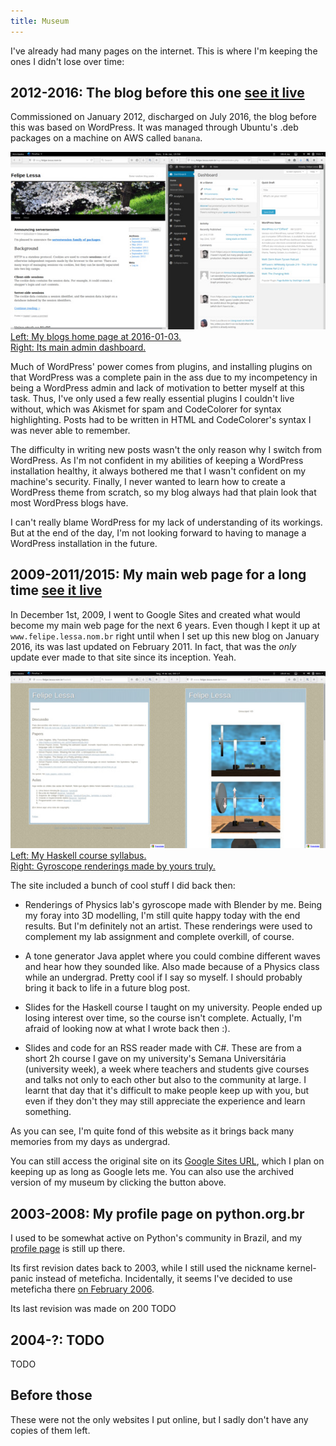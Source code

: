 ```yaml
---
title: Museum
---
```



I've already had many pages on the internet.  This is where I'm
keeping the ones I didn't lose over time:


## 2012-2016: The blog before this one <a class="button museum-live-button" target="_blank" href="/museum/blog.felipe.lessa.nom.br/" title="Live version of old blog.felipe.lessa.nom.br">see it live</a>

Commissioned on January 2012, discharged on July 2016, the blog
before this was based on WordPress.  It was managed through Ubuntu's
.deb packages on a machine on AWS called `banana`.

<a class="picture" target="_blank" href="/images/museum-wordpress-full.png" title="Full size image"><img src="/images/museum-wordpress.jpg" alt="Screenshot of my blog before this one">Left: My blogs home page at 2016-01-03.  <br>Right: Its main admin dashboard.</a>

Much of WordPress' power comes from plugins, and installing plugins on
that WordPress was a complete pain in the ass due to my incompetency
in being a WordPress admin and lack of motivation to better myself at
this task.  Thus, I've only used a few really essential plugins I
couldn't live without, which was Akismet for spam and CodeColorer for
syntax highlighting.  Posts had to be written in HTML and
CodeColorer's syntax I was never able to remember.

The difficulty in writing new posts wasn't the only reason why I
switch from WordPress.  As I'm not confident in my abilities of
keeping a WordPress installation healthy, it always bothered me that I
wasn't confident on my machine's security.  Finally, I never wanted to
learn how to create a WordPress theme from scratch, so my blog always
had that plain look that most WordPress blogs have.

I can't really blame WordPress for my lack of understanding of its
workings.  But at the end of the day, I'm not looking forward to
having to manage a WordPress installation in the future.


## 2009-2011/2015: My main web page for a long time <a class="button museum-live-button" target="_blank" href="/museum/www.felipe.lessa.nom.br/" title="Live version of old www.felipe.lessa.nom.br">see it live</a>

In December 1st, 2009, I went to Google Sites and created what would
become my main web page for the next 6 years.  Even though I kept it
up at `www.felipe.lessa.nom.br` right until when I set up this new
blog on January 2016, its was last updated on February 2011.  In fact,
that was the _only_ update ever made to that site since its inception.
Yeah.

<a class="picture" target="_blank" href="/images/museum-googlesites-full.png" title="Full size image"><img src="/images/museum-googlesites.jpg" alt="Screenshot of my main website before this one">Left: My Haskell course syllabus.  <br>Right: Gyroscope renderings made by yours truly.</a>

The site included a bunch of cool stuff I did back then:

  * Renderings of Physics lab's gyroscope made with Blender by me.
    Being my foray into 3D modelling, I'm still quite happy today with
    the end results.  But I'm definitely not an artist.  These
    renderings were used to complement my lab assignment and complete
    overkill, of course.

  * A tone generator Java applet where you could combine different
    waves and hear how they sounded like.  Also made because of a
    Physics class while an undergrad.  Pretty cool if I say so myself.
    I should probably bring it back to life in a future blog post.

  * Slides for the Haskell course I taught on my university.  People
    ended up losing interest over time, so the course isn't complete.
    Actually, I'm afraid of looking now at what I wrote back then :).

  * Slides and code for an RSS reader made with C#.  These are from a
    short 2h course I gave on my university's Semana Universitária
    (university week), a week where teachers and students give courses
    and talks not only to each other but also to the community at
    large.  I learnt that day that it's difficult to make people keep
    up with you, but even if they don't they may still appreciate the
    experience and learn something.

As you can see, I'm quite fond of this website as it brings back many
memories from my days as undergrad.

You can still access the original site on its
[Google Sites URL](https://sites.google.com/site/felipelessa/), which
I plan on keeping up as long as Google lets me.  You can also use the
archived version of my museum by clicking the button above.

## 2003-2008: My profile page on python.org.br

I used to be somewhat active on Python's community in Brazil, and my
[profile page](http://wiki.python.org.br/FelipeLessa) is still up
there.

Its first revision dates back to 2003, while I still used the
nickname kernel-panic instead of meteficha.  Incidentally, it seems
I've decided to use meteficha there
[on February 2006](http://wiki.python.org.br/FelipeLessa?action=diff&rev1=7&rev2=8).

Its last revision was made on 200 TODO

## 2004-?: TODO

TODO

## Before those

These were not the only websites I put online, but I sadly don't have
any copies of them left.
